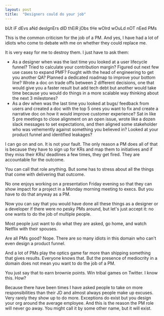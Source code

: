 ```yaml
---
layout: post
title:  "Designers could do your job"
---
```


bUt iF dEvs aNd desIgnErs dID thEiR jObs tHe wOlrd wOuLd nOT nEed PMs

This is the common criticism for the job of a PM. And yes, I have had a lot of idiots who come to debate with me on whether they could replace me.

It is very easy for me to destroy them. I just have to ask them:

- As a designer when was the last time you looked at a user lifecycle funnel? Tried to calculate your contribution margin? Figured out next few use cases to expand PMF? Fought with the head of engineering to get you another QA? Planned a dedicated roadmap to improve your bottom line? Wrote a doc on trade offs between 2 different decisions, one that would give you a faster result but add tech debt but another would take time because you would do things in a more scalable way thinking about the next 3 milestones?
- As a dev when was the last time you looked at bugs/ feedback from users and created a doc with the top 5 ones you want to fix and create a narrative doc on how it would improve customer experience? Sat in like 5 pre meetings to close alignment on an open issue, wrote like a dozen slack messages to set expectations, and then aligned some stakeholder who was vehemently against something you believed in? Looked at your product funnel and identified leakages?

I can go on and on. It is not your fault. The only reason a PM does all of that is because they have to sign up for KRs and map them to initiatives and if they miss their KRs/ deadlines a few times, they get fired. They are accountable for the outcome.

You can call that role anything. But some has to stress about all the things that come with delivering that outcome.

No one enjoys working on a presentation Friday evening so that they can show impact for a project in a Monday morning meeting to execs. But you have to do that anyway as a PM.

Now you can say that you would have done all these things as a designer or a developer if there were no pesky PMs around, but let's just accept it: no one wants to do the job of multiple people. 

Most people just want to do what they are asked, go home, and watch Netflix with their spouses.

Are all PMs good? Nope. There are so many idiots in this domain who can't even design a product funnel.

And a lot of PMs play the optics game far more than shipping something that gives results. Everyone knows that. But the presence of mediocrity in a domain does not mean you want to do the job of a PM.

You just say that to earn brownie points. Win tribal games on Twitter. I know this. How?

Because there have been times I have asked people to take on more responsibilities than their JD and almost always people make up excuses. Very rarely they show up to do more. Exceptions do exist but you design your org around the average employee. And this is the reason the PM role will never go away. You might call it by some other name, but it will exist.
